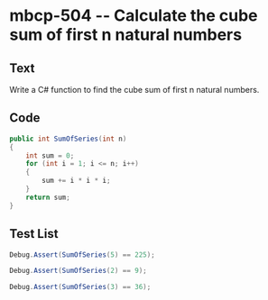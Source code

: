 # mbcp-504 -- Calculate the cube sum of first n natural numbers

## Text

Write a C# function to find the cube sum of first n natural numbers.

## Code

```csharp
public int SumOfSeries(int n) 
{ 
    int sum = 0; 
    for (int i = 1; i <= n; i++) 
    { 
        sum += i * i * i; 
    } 
    return sum; 
}
```

## Test List

```csharp
Debug.Assert(SumOfSeries(5) == 225);
```

```csharp
Debug.Assert(SumOfSeries(2) == 9);
```

```csharp
Debug.Assert(SumOfSeries(3) == 36);
```
